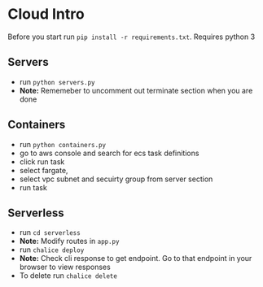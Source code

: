 # Cloud Intro

Before you start run `pip install -r requirements.txt`. Requires python 3

## Servers

* run `python servers.py`
* <b>Note:</b> Rememeber to uncomment out terminate section when you are done

## Containers

* run `python containers.py`
* go to aws console and search for ecs task definitions
* click run task
* select fargate,
* select vpc subnet and secuirty group from server section
* run task

## Serverless

* run `cd serverless`
* <b>Note:</b> Modify routes in `app.py`
* run `chalice deploy`
* <b>Note:</b> Check cli response to get endpoint. Go to that endpoint in your
browser to view responses
* To delete run `chalice delete`